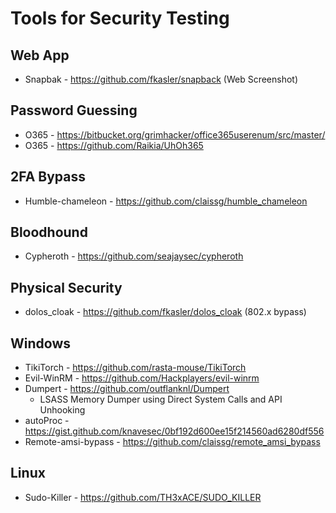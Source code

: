 
# Tools for Security Testing

## Web App
* Snapbak - https://github.com/fkasler/snapback (Web Screenshot)

## Password Guessing
* O365 - https://bitbucket.org/grimhacker/office365userenum/src/master/
* O365 - https://github.com/Raikia/UhOh365

## 2FA Bypass
* Humble-chameleon - https://github.com/claissg/humble_chameleon

## Bloodhound
* Cypheroth - https://github.com/seajaysec/cypheroth

## Physical Security
* dolos_cloak - https://github.com/fkasler/dolos_cloak (802.x bypass)

## Windows
* TikiTorch - https://github.com/rasta-mouse/TikiTorch
* Evil-WinRM - https://github.com/Hackplayers/evil-winrm
* Dumpert - https://github.com/outflanknl/Dumpert
  - LSASS Memory Dumper using Direct System Calls and API Unhooking
* autoProc - https://gist.github.com/knavesec/0bf192d600ee15f214560ad6280df556
* Remote-amsi-bypass - https://github.com/claissg/remote_amsi_bypass

## Linux
* Sudo-Killer - https://github.com/TH3xACE/SUDO_KILLER
